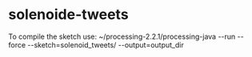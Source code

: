 # solenoide-tweets

To compile the sketch use:
~/processing-2.2.1/processing-java --run --force --sketch=solenoid_tweets/ --output=output_dir
